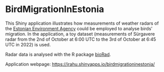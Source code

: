 # BirdMigrationInEstonia

This Shiny application illustrates how measurements of weather radars of the [Estonian Environment Agency](https://www.ilmateenistus.ee/ilm/ilmavaatlused/radar/#layers/precipitation,thunder) could be employed to analyse birds' migration. 
In the application, a toy dataset (measurements of Sürgavere radar from the 2nd of October at 6:00 UTC to the 3rd of October at 6:45 UTC in 2022) is used.

Radar data is analysed with the R package [bioRad](https://github.com/adokter/bioRad). 

Application webpage:  https://irahu.shinyapps.io/birdmigrationinestonia/
